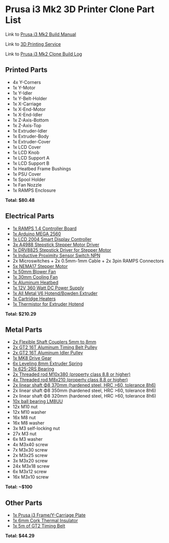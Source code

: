 # Prusa i3 Mk2 3D Printer Clone Part List

Link to [Prusa i3 Mk2 Build Manual](http://manual.prusa3d.com/c/Original_Prusa_i3_MK2_kit_assembly)

Link to [3D Printing Service](https://www.3dhubs.com)

Link to [Prusa i3 Mk2 Clone Build Log](https://prusaclone.wordpress.com)

## Printed Parts
* 4x Y-Corners
* 1x Y-Motor
* 1x Y-Idler
* 1x Y-Belt-Holder
* 1x X-Carriage
* 1x X-End-Motor
* 1x X-End-Idler
* 1x Z-Axis-Bottom
* 1x Z-Axis-Top
* 1x Extruder-Idler
* 1x Extruder-Body
* 1x Extruder-Cover
* 1x LCD Cover
* 1x LCD Knob
* 1x LCD Support A
* 1x LCD Support B
* 1x Heatbed Frame Bushings
* 1x PSU Cover
* 1x Spool Holder
* 1x Fan Nozzle
* 1x RAMPS Enclosure

**Total: $80.48**

## Electrical Parts
* [1x RAMPS 1.4 Controller Board](https://reprapchampion.com/products/ramps-1-4-controller-board-for-reprap-3d-printer-prusa-i3-mendel-rostock-kossel?variant=7797665475)
* [1x Arduino MEGA 2560](https://reprapchampion.com/products/hot-mega2560-r3-atmega2560-16au-atmega-16u2-for-arduino-fast-us-shipping?variant=8090159939)
* [1x LCD 2004 Smart Display Controller](https://reprapchampion.com/products/lcd-2004-smart-display-controller-for-ramps-1-4-reprap-3d-printer-electronics?variant=7733035715)
* [3x A4988 Stepstick Stepper Motor Driver](https://reprapchampion.com/products/a4988-stepper-motor-driver-module-reprap-3d-printer-polulu-stepstick-ramps-1-4?variant=7591554435)
* [1x DRV8825 Stepstick Driver for Stepper Motor](https://reprapchampion.com/products/drv8825-stepstick-module-driver-stepper-motor-cnc-mill-3d-printer-ramps-reprap?variant=7734253571)
* [1x Inductive Proximity Sensor Switch NPN](https://reprapchampion.com/products/3d-printer-inductive-proximity-sensor-switch-npn-dc6-36v-bed-self-adjustment?variant=8089867139)
* 2x Microswitches + 2x 0.5mm-1mm Cable + 2x 3pin RAMPS Connectors
* [5x NEMA17 Stepper Motor](https://reprapchampion.com/products/40-oz-in-nema-17-stepper-motor?variant=886234379)
* [1x 50mm Blower Fan](https://reprapchampion.com/products/12v-blower-cooling-fan-5020-50x50x20mm-reprap-3d-printer-extruder-for-pla?variant=7740251907)
* [1x 30mm Cooling Fan](https://reprapchampion.com/collections/cooling-fans/products/12v-30mm-0-13a-cooling-fan-s3010-with-1-meter-long-wiring-3d-printer-extruder)
* [1x Aluminum Heatbed](https://reprapchampion.com/products/3d-printer-reprap-v2-aluminum-heated-bed-build-plate-w-12v-200w-heater-full-kit?variant=14033690822)
* [1x 12V 360 Watt DC Power Supply](https://reprapchampion.com/products/12v-dc-30a-360w-power-supply-reprap-3d-printer-led-strip-light-cnc-robtoics?variant=8082774147)
* [1x All Metal V6 Hotend/Bowden Extruder](https://reprapchampion.com/collections/hotend-parts/products/metal-only-parts-for-j-head-v6-hotend-1-75-0-4mm-3d-printer-bowden-or-direct)
* [1x Cartridge Heaters](https://reprapchampion.com/collections/hotend-parts/products/2-x-cartridge-heater-12v-or-24v-40w-for-prusa-3d-reprap-printer-extruder-hotend)
* [1x Thermistor for Extruder Hotend](https://reprapchampion.com/collections/hotend-parts/products/2017-version-hex-screw-in-m3-epcos-thermistor-for-3d-printer-extruder-hotend)

**Total: $210.29**

## Metal Parts
* [2x Flexible Shaft Couplers 5mm to 8mm](https://reprapchampion.com/products/flexible-shaft-coupler-5mm-to-8mm-for-cnc-routers-reprap-prusa-3d-printers?variant=7810585603)
* [2x GT2 16T Aluminum Timing Belt Pulley](https://reprapchampion.com/products/high-quality-gt2-16t-aluminum-timing-belt-pulley-reprap-3d-printer-prusa-i3?variant=7592675267)
* [2x GT2 16T Aluminum Idler Pulley](https://reprapchampion.com/products/3d-printer-idler-pulley-aluminum-dual-ball-bearing-3mm-bore-16-teeth-gt2-belt?variant=16298358022)
* [1x MK8 Drive Gear](https://reprapchampion.com/products/mk8-drive-gear-filament-pulley-reprap-3d-printer-extruder-5mm-bore-made-in-usa?variant=7846460803)
* [6x Leveling 8mm Extruder Spring](http://www.ebay.com/itm/12X-Leveling-8mm-Extruder-Spring-Reprap-Prusa-Mendel-3D-Printer-DIY-Accessories/331475728570?_trksid=p2385738.c100677.m4598&_trkparms=aid%3D222007%26algo%3DSIC.MBE%26ao%3D1%26asc%3D20160908110712%26meid%3D2e3725758d364667a2689b7ad8a22ce9%26pid%3D100677%26rk%3D1%26rkt%3D24%26sd%3D171715031399)
* [1x 625-2RS Bearing](http://www.ebay.com/itm/Qty-1-625-2RS-two-side-rubber-seals-bearing-625-rs-ball-bearings-625-rs-/131564072785?hash=item1ea1d46f51:g:oEgAAOxy5QtSB60X)
* [2x Threaded rod M10x380 (property class 8.8 or higher)](https://www.mcmaster.com/#standard-threaded-rods/=18ljoh9)
* [4x Threaded rod M8x210 (property class 8.8 or higher)](https://reprapchampion.com/collections/mechanical-components/products/3d-printer-z-axis-stainless-lead-screw-400mm-tr8x8-cnc-router-reprap-prusa-i3)
* [2x linear shaft Φ8 370mm (hardened steel, HRC >60, tolerance 8h6)](http://www.ebay.com/itm/8mm-x-1000mm-Linear-Shafts-Rods-Hard-Chrome-Meter-Stock-for-CNC-3D-Printers-/182405980017?_trksid=p2349526.m2548.l4275)
* 2x linear shaft Φ8 350mm (hardened steel, HRC >60, tolerance 8h6)
* 2x linear shaft Φ8 320mm (hardened steel, HRC >60, tolerance 8h6)
* [10x ball bearing LM8UU](https://reprapchampion.com/collections/linear-motion/products/lot-11-x-lm8uu-4-x-608zz-624zz-bearings-reprap-prusa-i3-rework-3d-printer)
* 12x M10 nut
* 12x M10 washer
* 16x M8 nut
* 16x M8 washer
* 3x M3 self-locking nut
* 27x M3 nut
* 6x M3 washer
* 4x M3x40 screw
* 7x M3x30 screw
* 2x M3x25 screw
* 3x M3x20 screw
* 24x M3x18 screw
* 6x M3x12 screw
* 16x M3x10 screw

**Total: ~$100**

## Other Parts
* [1x Prusa i3 Frame/Y-Carriage Plate](https://www.aliexpress.com/item/Prusa-i3-Rework-3D-printer-aluminum-frame-kit-RepRap-Prusa-i3-aluminum-frame-3D-Printer-DIY/32464829443.html?spm=2114.12010108.1000013.2.toXYCf&traffic_analysisId=recommend_2088_1_82199_new&scm=1007.13339.82199.0&pvid=f8ae53c3-5e21-481e-98bb-1e8a6d81b959&tpp=1)
* [1x 6mm Cork Thermal Insulator](http://www.ebay.com/itm/6mm-Cork-Thermal-Insulator-for-3d-printer-Reprap-Heat-bed-MK2a-or-MK3-heatbed-/291694823499?_trksid=p2385738.m2548.l4275)
* [1x 5m of GT2 Timing Belt](https://reprapchampion.com/products/5-meter-6mm-width-gt2-timing-belt-for-reprap-delta-3d-printer-kossel-rostock?variant=14726292166)

**Total: $44.29**
